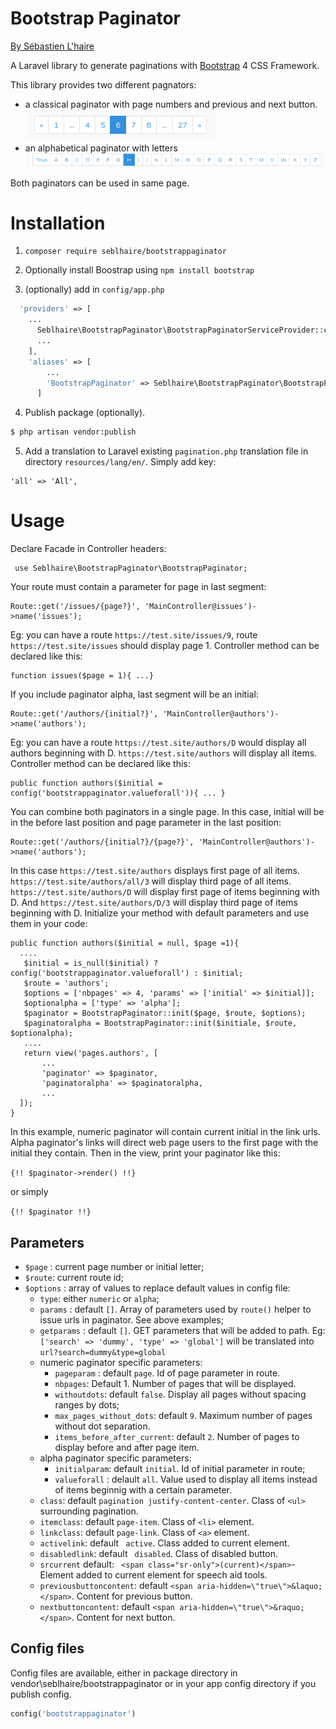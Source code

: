# Bootstrap Paginator

[By Sébastien L'haire](http://sebastien.lhaire.org)

A Laravel library to generate paginations with [Bootstrap](https://getbootstrap.com/) 4 CSS Framework.

This library provides two different pagnators:

* a classical paginator with page numbers and previous and next button.
![paginator image](paginator.png)
* an alphabetical paginator with letters ![paginator alpha image](paginatoralpha.png)

Both paginators can be used in same page.

# Installation

1. `composer require seblhaire/bootstrappaginator`

2. Optionally install Boostrap using `npm install bootstrap`

3. (optionally) add in `config/app.php`
```php
  'providers' => [
    ...
      Seblhaire\BootstrapPaginator\BootstrapPaginatorServiceProvider::class,
      ...
    ],
    'aliases' => [
        ...
        'BootstrapPaginator' => Seblhaire\BootstrapPaginator\BootstrapPaginator::class,
      ]
```
4. Publish package (optionally).
``` sh
$ php artisan vendor:publish
```

5. Add a translation to Laravel existing `pagination.php` translation file in directory
`resources/lang/en/`. Simply add key:

```
'all' => 'All',
```


# Usage

Declare Facade in Controller headers:

```
 use Seblhaire\BootstrapPaginator\BootstrapPaginator;
```

Your route must contain a parameter for page in last segment:

```
Route::get('/issues/{page?}', 'MainController@issues')->name('issues');
```

Eg: you can have a route `https://test.site/issues/9`, route `https://test.site/issues` should display page 1.  Controller method can be declared like this:

```
function issues($page = 1){ ...}
```

If you include paginator alpha, last segment will be an initial:

```
Route::get('/authors/{initial?}', 'MainController@authors')->name('authors');
```
Eg: you can have a route `https://test.site/authors/D` would display all authors beginning with D. `https://test.site/authors` will display all items. Controller method can be declared like this:

```
public function authors($initial = config('bootstrappaginator.valueforall')){ ... }
```

You can combine both paginators in a single page. In this case, initial will be in the before last position and page parameter in the last position:

```
Route::get('/authors/{initial?}/{page?}', 'MainController@authors')->name('authors');
```

In this case `https://test.site/authors` displays first page of all items. `https://test.site/authors/all/3` will display third page of all items. `https://test.site/authors/D` will display first page of items beginning with D. And `https://test.site/authors/D/3` will display third page of items beginning with D. Initialize your method with default parameters and use them in your code:

```
public function authors($initial = null, $page =1){
  ....
   $initial = is_null($initial) ? config('bootstrappaginator.valueforall') : $initial;
   $route = 'authors';
   $options = ['nbpages' => 4, 'params' => ['initial' => $initial]];
   $optionalpha = ['type' => 'alpha'];
   $paginator = BootstrapPaginator::init($page, $route, $options);
   $paginatoralpha = BootstrapPaginator::init($initiale, $route, $optionalpha);
   ....
   return view('pages.authors', [
       ...
       'paginator' => $paginator,
       'paginatoralpha' => $paginatoralpha,
       ...
  ]);
}
```

In this example, numeric paginator will contain current initial in the link urls. Alpha paginator's links will direct web page users to the first page with the initial they contain. Then in the view, print your paginator like this:

`{!! $paginator->render() !!}`

or simply

`{!! $paginator !!}`

## Parameters

* `$page` : current page number or initial letter;
* `$route`: current route id;
* `$options` : array of values to replace default values in config file:
  * `type`: either `numeric` or `alpha`;
  * `params` : default `[]`. Array of parameters used by `route()` helper to issue urls in paginator. See above examples;
  * `getparams` : default `[]`. GET parameters that will be added to path. Eg: `['search' => 'dummy', 'type' => 'global']` will be translated into `url?search=dummy&type=global`
  * numeric paginator specific parameters:
      * `pageparam` : default `page`. Id of page parameter in route.
      * `nbpages`:  Default 1. Number of pages that will be displayed.
      * `withoutdots`: default `false`. Display all pages without spacing ranges by dots;
      * `max_pages_without_dots`: default `9`. Maximum number of pages without dot separation.
      * `items_before_after_current`: default `2`. Number of pages to display before and after page item.
  * alpha paginator specific parameters:
     * `initialparam`: default `initial`. Id of initial parameter in route;
     * `valueforall` : delault `all`. Value used to display all items instead of items beginnig with a certain parameter.
  * `class`: default `pagination justify-content-center`. Class of `<ul>` surrounding pagination.
  * `itemclass`: default `page-item`. Class of `<li>` element.
  * `linkclass`: default `page-link`. Class of `<a>` element.
  * `activelink`: default ` active`. Class added to current element.
  * `disabledlink`: default ` disabled`. Class of disabled button.
  * `srcurrent` default: ` <span class="sr-only">(current)</span>`- Element added to current element for speech aid tools.
  * `previousbuttoncontent`: default `<span aria-hidden=\"true\">&laquo;</span>`. Content for previous button.
  * `nextbuttoncontent`:  default `<span aria-hidden=\"true\">&raquo;</span>`. Content for next button.

## Config files

Config files are available, either in package directory in vendor\seblhaire/bootstrappaginator or in
your app config directory if you publish config.

```php
config('bootstrappaginator')
```
